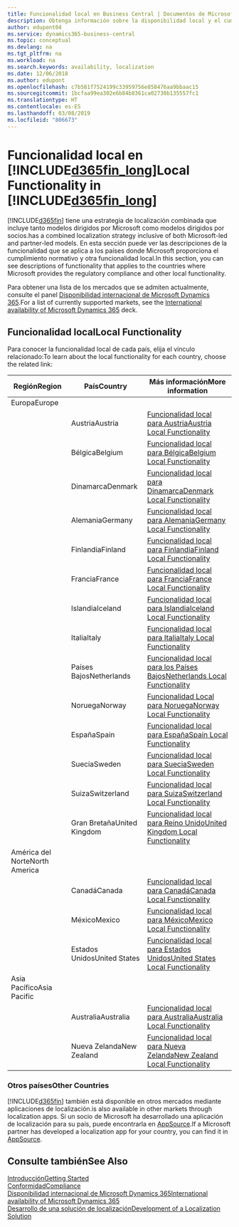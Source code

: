 ```yaml
---
title: Funcionalidad local en Business Central | Documentos de Microsoft
description: Obtenga información sobre la disponibilidad local y el cumplimiento de las normativas de Dynamics 365 Business Central.
author: edupont04
ms.service: dynamics365-business-central
ms.topic: conceptual
ms.devlang: na
ms.tgt_pltfrm: na
ms.workload: na
ms.search.keywords: availability, localization
ms.date: 12/06/2018
ms.author: edupont
ms.openlocfilehash: c7b581f7524199c33959756e858476aa9bbaac15
ms.sourcegitcommit: 1bcfaa99ea302e6b84b8361ca02730b135557fc1
ms.translationtype: HT
ms.contentlocale: es-ES
ms.lasthandoff: 03/08/2019
ms.locfileid: "806673"
---
```

# <a name="local-functionality-in-included365finlongincludesd365finlongmdmd"></a><span data-ttu-id="d4433-103">Funcionalidad local en [!INCLUDE[d365fin_long](includes/d365fin_long_md.md)]</span><span class="sxs-lookup"><span data-stu-id="d4433-103">Local Functionality in [!INCLUDE[d365fin_long](includes/d365fin_long_md.md)]</span></span>
[!INCLUDE[d365fin](includes/d365fin_md.md)] <span data-ttu-id="d4433-104">tiene una estrategia de localización combinada que incluye tanto modelos dirigidos por Microsoft como modelos dirigidos por socios.</span><span class="sxs-lookup"><span data-stu-id="d4433-104">has a combined localization strategy inclusive of both Microsoft-led and partner-led models.</span></span> <span data-ttu-id="d4433-105">En esta sección puede ver las descripciones de la funcionalidad que se aplica a los países donde Microsoft proporciona el cumplimiento normativo y otra funcionalidad local.</span><span class="sxs-lookup"><span data-stu-id="d4433-105">In this section, you can see descriptions of functionality that applies to the countries where Microsoft provides the regulatory compliance and other local functionality.</span></span>  

<span data-ttu-id="d4433-106">Para obtener una lista de los mercados que se admiten actualmente, consulte el panel [Disponibilidad internacional de Microsoft Dynamics 365](https://docs.microsoft.com/en-us/dynamics365/get-started/availability).</span><span class="sxs-lookup"><span data-stu-id="d4433-106">For a list of currently supported markets, see the [International availability of Microsoft Dynamics 365](https://docs.microsoft.com/en-us/dynamics365/get-started/availability) deck.</span></span>  

## <a name="local-functionality"></a><span data-ttu-id="d4433-107">Funcionalidad local</span><span class="sxs-lookup"><span data-stu-id="d4433-107">Local Functionality</span></span>
<span data-ttu-id="d4433-108">Para conocer la funcionalidad local de cada país, elija el vínculo relacionado:</span><span class="sxs-lookup"><span data-stu-id="d4433-108">To learn about the local functionality for each country, choose the related link:</span></span>

| <span data-ttu-id="d4433-109">Región</span><span class="sxs-lookup"><span data-stu-id="d4433-109">Region</span></span> | <span data-ttu-id="d4433-110">País</span><span class="sxs-lookup"><span data-stu-id="d4433-110">Country</span></span> | <span data-ttu-id="d4433-111">Más información</span><span class="sxs-lookup"><span data-stu-id="d4433-111">More information</span></span> |
| --- | --- |--- |
| <span data-ttu-id="d4433-112">Europa</span><span class="sxs-lookup"><span data-stu-id="d4433-112">Europe</span></span> |  | |
|        | <span data-ttu-id="d4433-113">Austria</span><span class="sxs-lookup"><span data-stu-id="d4433-113">Austria</span></span> | [<span data-ttu-id="d4433-114">Funcionalidad local para Austria</span><span class="sxs-lookup"><span data-stu-id="d4433-114">Austria Local Functionality</span></span>](localfunctionality/austria/austria-local-functionality.md) |
|        | <span data-ttu-id="d4433-115">Bélgica</span><span class="sxs-lookup"><span data-stu-id="d4433-115">Belgium</span></span> |  [<span data-ttu-id="d4433-116">Funcionalidad local para Bélgica</span><span class="sxs-lookup"><span data-stu-id="d4433-116">Belgium Local Functionality</span></span>](localfunctionality/belgium/belgium-local-functionality.md) |
|        | <span data-ttu-id="d4433-117">Dinamarca</span><span class="sxs-lookup"><span data-stu-id="d4433-117">Denmark</span></span> | [<span data-ttu-id="d4433-118">Funcionalidad local para Dinamarca</span><span class="sxs-lookup"><span data-stu-id="d4433-118">Denmark Local Functionality</span></span>](localfunctionality/denmark/denmark-local-functionality.md) |
|        | <span data-ttu-id="d4433-119">Alemania</span><span class="sxs-lookup"><span data-stu-id="d4433-119">Germany</span></span> | [<span data-ttu-id="d4433-120">Funcionalidad local para Alemania</span><span class="sxs-lookup"><span data-stu-id="d4433-120">Germany Local Functionality</span></span>](localfunctionality/germany/germany-local-functionality.md) |
|        | <span data-ttu-id="d4433-121">Finlandia</span><span class="sxs-lookup"><span data-stu-id="d4433-121">Finland</span></span> | [<span data-ttu-id="d4433-122">Funcionalidad local para Finlandia</span><span class="sxs-lookup"><span data-stu-id="d4433-122">Finland Local Functionality</span></span>](localfunctionality/finland/finland-local-functionality.md) |
|        | <span data-ttu-id="d4433-123">Francia</span><span class="sxs-lookup"><span data-stu-id="d4433-123">France</span></span> | [<span data-ttu-id="d4433-124">Funcionalidad local para Francia</span><span class="sxs-lookup"><span data-stu-id="d4433-124">France Local Functionality</span></span>](localfunctionality/france/france-local-functionality.md) |
|        | <span data-ttu-id="d4433-125">Islandia</span><span class="sxs-lookup"><span data-stu-id="d4433-125">Iceland</span></span> | [<span data-ttu-id="d4433-126">Funcionalidad local para Islandia</span><span class="sxs-lookup"><span data-stu-id="d4433-126">Iceland Local Functionality</span></span>](localfunctionality/iceland/iceland-local-functionality.md) |
|        | <span data-ttu-id="d4433-127">Italia</span><span class="sxs-lookup"><span data-stu-id="d4433-127">Italy</span></span> | [<span data-ttu-id="d4433-128">Funcionalidad local para Italia</span><span class="sxs-lookup"><span data-stu-id="d4433-128">Italy Local Functionality</span></span>](localfunctionality/italy/italy-local-functionality.md) |
|        | <span data-ttu-id="d4433-129">Países Bajos</span><span class="sxs-lookup"><span data-stu-id="d4433-129">Netherlands</span></span> | [<span data-ttu-id="d4433-130">Funcionalidad local para los Países Bajos</span><span class="sxs-lookup"><span data-stu-id="d4433-130">Netherlands Local Functionality</span></span>](localfunctionality/netherlands/netherlands-local-functionality.md) |
|        | <span data-ttu-id="d4433-131">Noruega</span><span class="sxs-lookup"><span data-stu-id="d4433-131">Norway</span></span> | [<span data-ttu-id="d4433-132">Funcionalidad Local para Noruega</span><span class="sxs-lookup"><span data-stu-id="d4433-132">Norway Local Functionality</span></span>](localfunctionality/norway/norway-local-functionality.md) |
|        | <span data-ttu-id="d4433-133">España</span><span class="sxs-lookup"><span data-stu-id="d4433-133">Spain</span></span> | [<span data-ttu-id="d4433-134">Funcionalidad local para España</span><span class="sxs-lookup"><span data-stu-id="d4433-134">Spain Local Functionality</span></span>](localfunctionality/spain/spain-local-functionality.md) |
|        | <span data-ttu-id="d4433-135">Suecia</span><span class="sxs-lookup"><span data-stu-id="d4433-135">Sweden</span></span> | [<span data-ttu-id="d4433-136">Funcionalidad local para Suecia</span><span class="sxs-lookup"><span data-stu-id="d4433-136">Sweden Local Functionality</span></span>](localfunctionality/sweden/sweden-local-functionality.md) |
|        | <span data-ttu-id="d4433-137">Suiza</span><span class="sxs-lookup"><span data-stu-id="d4433-137">Switzerland</span></span> | [<span data-ttu-id="d4433-138">Funcionalidad local para Suiza</span><span class="sxs-lookup"><span data-stu-id="d4433-138">Switzerland Local Functionality</span></span>](localfunctionality/switzerland/switzerland-local-functionality.md) |
|        | <span data-ttu-id="d4433-139">Gran Bretaña</span><span class="sxs-lookup"><span data-stu-id="d4433-139">United Kingdom</span></span> | [<span data-ttu-id="d4433-140">Funcionalidad local para Reino Unido</span><span class="sxs-lookup"><span data-stu-id="d4433-140">United Kingdom Local Functionality</span></span>](localfunctionality/unitedkingdom/united-kingdom-local-functionality.md) |
| <span data-ttu-id="d4433-141">América del Norte</span><span class="sxs-lookup"><span data-stu-id="d4433-141">North America</span></span> |       |  |
|        | <span data-ttu-id="d4433-142">Canadá</span><span class="sxs-lookup"><span data-stu-id="d4433-142">Canada</span></span>|[<span data-ttu-id="d4433-143">Funcionalidad local para Canadá</span><span class="sxs-lookup"><span data-stu-id="d4433-143">Canada Local Functionality</span></span>](localfunctionality/canada/canada-local-functionality.md) |
|        | <span data-ttu-id="d4433-144">México</span><span class="sxs-lookup"><span data-stu-id="d4433-144">Mexico</span></span> | [<span data-ttu-id="d4433-145">Funcionalidad local para México</span><span class="sxs-lookup"><span data-stu-id="d4433-145">Mexico Local Functionality</span></span>](localfunctionality/mexico/mexico-local-functionality.md) |
|        | <span data-ttu-id="d4433-146">Estados Unidos</span><span class="sxs-lookup"><span data-stu-id="d4433-146">United States</span></span>|[<span data-ttu-id="d4433-147">Funcionalidad local para Estados Unidos</span><span class="sxs-lookup"><span data-stu-id="d4433-147">United States Local Functionality</span></span>](localfunctionality/unitedstates/united-states-local-functionality.md) |
| <span data-ttu-id="d4433-148">Asia Pacífico</span><span class="sxs-lookup"><span data-stu-id="d4433-148">Asia Pacific</span></span> |       |  |
|        | <span data-ttu-id="d4433-149">Australia</span><span class="sxs-lookup"><span data-stu-id="d4433-149">Australia</span></span> | [<span data-ttu-id="d4433-150">Funcionalidad local para Australia</span><span class="sxs-lookup"><span data-stu-id="d4433-150">Australia Local Functionality</span></span>](localfunctionality/australia/australia-local-functionality.md) |
|        | <span data-ttu-id="d4433-151">Nueva Zelanda</span><span class="sxs-lookup"><span data-stu-id="d4433-151">New Zealand</span></span> | [<span data-ttu-id="d4433-152">Funcionalidad local para Nueva Zelanda</span><span class="sxs-lookup"><span data-stu-id="d4433-152">New Zealand Local Functionality</span></span>](localfunctionality/newzealand/new-zealand-local-functionality.md) |

### <a name="other-countries"></a><span data-ttu-id="d4433-153">Otros países</span><span class="sxs-lookup"><span data-stu-id="d4433-153">Other Countries</span></span>
[!INCLUDE[d365fin](includes/d365fin_md.md)] <span data-ttu-id="d4433-154">también está disponible en otros mercados mediante aplicaciones de localización.</span><span class="sxs-lookup"><span data-stu-id="d4433-154">is also available in other markets through localization apps.</span></span> <span data-ttu-id="d4433-155">Si un socio de Microsoft ha desarrollado una aplicación de localización para su país, puede encontrarla en [AppSource](https://appsource.microsoft.com/en-us/product/dynamics-365-business-central/).</span><span class="sxs-lookup"><span data-stu-id="d4433-155">If a Microsoft partner has developed a localization app for your country, you can find it in [AppSource](https://appsource.microsoft.com/en-us/product/dynamics-365-business-central/).</span></span>

## <a name="see-also"></a><span data-ttu-id="d4433-156">Consulte también</span><span class="sxs-lookup"><span data-stu-id="d4433-156">See Also</span></span>
[<span data-ttu-id="d4433-157">Introducción</span><span class="sxs-lookup"><span data-stu-id="d4433-157">Getting Started</span></span>](product-get-started.md)  
[<span data-ttu-id="d4433-158">Conformidad</span><span class="sxs-lookup"><span data-stu-id="d4433-158">Compliance</span></span>](compliance/compliance-overview.md)  
[<span data-ttu-id="d4433-159">Disponibilidad internacional de Microsoft Dynamics 365</span><span class="sxs-lookup"><span data-stu-id="d4433-159">International availability of Microsoft Dynamics 365</span></span>](https://docs.microsoft.com/en-us/dynamics365/get-started/availability)  
[<span data-ttu-id="d4433-160">Desarrollo de una solución de localización</span><span class="sxs-lookup"><span data-stu-id="d4433-160">Development of a Localization Solution</span></span>](/dynamics365/business-central/dev-itpro/developer/readiness/readiness-develop-localization)  
